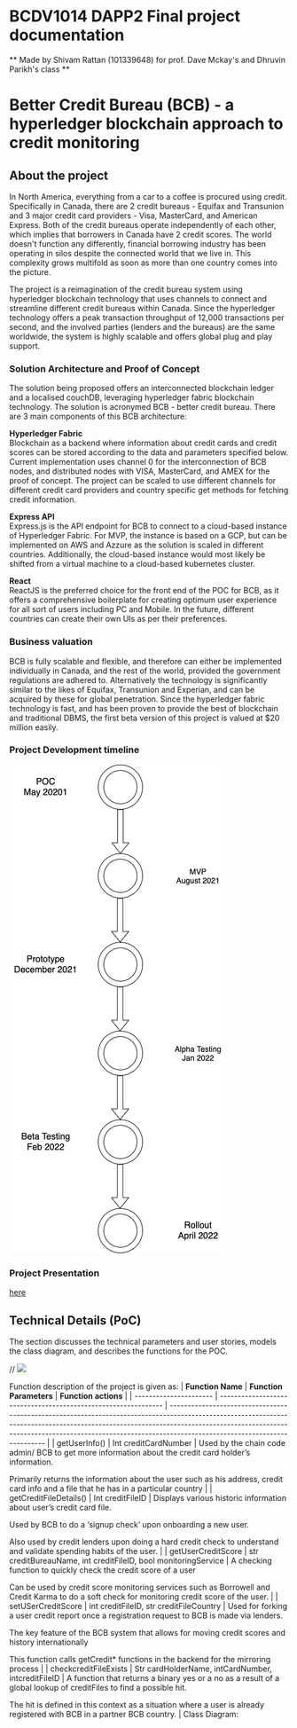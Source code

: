# BCDV1014 DAPP2 Final project documentation

** Made by Shivam Rattan (101339648) for prof. Dave Mckay's and Dhruvin Parikh's class **  

# Better Credit Bureau (BCB) - a hyperledger blockchain approach to credit monitoring

## About the project

In North America, everything from a car to a coffee is procured using credit. Specifically in Canada, there are 2 credit bureaus - Equifax and Transunion and 3 major credit card providers - Visa, MasterCard, and American Express. Both of the credit bureaus operate independently of each other, which implies that borrowers in Canada have 2 credit scores. The world doesn't function any differently, financial borrowing industry has been operating in silos despite the connected world that we live in. This complexity grows multifold as soon as more than one country comes into the picture. 

The project is a reimagination of the credit bureau system using hyperledger blockchain technology that uses channels to connect and streamline different credit bureaus within Canada. Since the hyperledger technology offers a peak transaction throughput of 12,000 transactions per second, and the involved parties (lenders and the bureaus) are the same worldwide, the system is highly scalable and offers global plug and play support.

### Solution Architecture and Proof of Concept

The solution being proposed offers an interconnected blockchain ledger and a localised couchDB, leveraging hyperledger fabric blockchain technology. The solution is acronymed BCB - better credit bureau. There are 3 main components of this BCB architecture:

**Hyperledger Fabric**  
Blockchain as a backend where information about credit cards and credit scores can be stored according to the data and parameters specified below. Current implementation uses channel 0 for the interconnection of BCB nodes, and distributed nodes with VISA, MasterCard, and AMEX for the proof of concept. The project can be scaled to use different channels for different credit card providers and country specific get methods for fetching credit information.

**Express API**  
Express.js is the API endpoint for BCB to connect to a cloud-based instance of Hyperledger Fabric. For MVP, the instance is based on a GCP, but can be implemented on AWS and Azzure as the solution is scaled in different countries. Additionally, the cloud-based instance would most likely be shifted from a virtual machine to a cloud-based kubernetes cluster.

**React**  
ReactJS is the preferred choice for the front end of the POC for BCB, as it offers a comprehensive boilerplate for creating optimum user experience for all sort of users including PC and Mobile. In the future, different countries can create their own UIs as per their preferences.

### Business valuation
BCB is fully scalable and flexible, and therefore can either be implemented individually in Canada, and the rest of the world, provided the government regulations are adhered to. Alternatively the technology is significantly similar to the likes of Equifax, Transunion and Experian, and can be acquired by these for global penetration. Since the hyperledger fabric technology is fast, and has been proven to provide the best of blockchain and traditional DBMS, the first beta version of this project is valued at $20 million easily.


### Project Development timeline
![](./Screenshots/development-timeline.png)

### Project Presentation
[here](https://github.com/shivamrulz/BCB-Better_Credit_Bureau/raw/main/Files/6.%20Better%20Credit%20Bureau%20-%20Shivam.pptx)

## Technical Details (PoC)

The section discusses the technical parameters and user stories, models the class diagram, and describes the functions for the POC.

//
![](./documentation/sequenceDiagram.png)


Function description of the project is given as:
| **Function Name**      | **Function Parameters**                                        | **Function actions**                                                                                                                                                                                                                                                                  |
| ---------------------- | -------------------------------------------------------------- | ------------------------------------------------------------------------------------------------------------------------------------------------------------------------------------------------------------------------------------------------------------------------------------- |
| getUserInfo()          | Int creditCardNumber                                           | Used by the chain code admin/ BCB to get more information about the credit card holder’s information.

Primarily returns the information about the user such as his address, credit card info and a file that he has in a particular country                                          |
| getCreditFileDetails() | Int creditFileID                                               | Displays various historic information about user’s credit card file.

Used by BCB to do a ‘signup check’ upon onboarding a new user.

Also used by credit lenders upon doing a hard credit check to understand and validate spending habits of the user.                              |
| getUserCreditScore     | str creditBureauName, int creditFileID, bool monitoringService | A checking function to quickly check the credit score of a user

Can be used by credit score monitoring services such as Borrowell and Credit Karma to do a soft check for monitoring credit score of the user.                                                                       |
| setUSerCreditScore     | int creditFileID, str creditFileCountry                        | Used for forking a user credit report once a registration request to BCB is made via lenders.

The key feature of the BCB system that allows for moving credit scores and history internationally

This function calls getCredit\* functions in the backend for the mirroring process |
| checkcreditFileExists  | Str cardHolderName, intCardNumber, intcreditFileID             | A function that returns a binary yes or a no as a result of a global lookup of creditFiles to find a possible hit.

The hit is defined in this context as a situation where a user is already registered with BCB in a partner BCB country.                                           |
Class Diagram:

